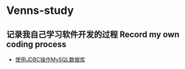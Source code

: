 # Venns-study
## 记录我自己学习软件开发的过程 Record my own coding process
- [使用JDBC操作MySQL数据库](https://github.com/Venns-Git/Venns-study/blob/master/demo/使用JDBC操作MySQL.md)